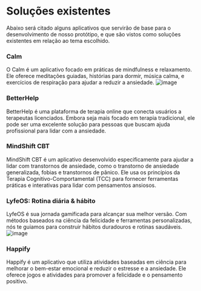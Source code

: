 # Soluções existentes
Abaixo será citado alguns aplicativos que servirão de base para o desenvolvimento de nosso protótipo, e que são vistos como soluções existentes em relação ao tema escolhido.
### Calm
O Calm é um aplicativo focado em práticas de mindfulness e relaxamento. Ele oferece meditações guiadas, histórias para dormir, música calma, e exercícios de respiração para ajudar a reduzir a ansiedade.
![image]()

### BetterHelp
BetterHelp é uma plataforma de terapia online que conecta usuários a terapeutas licenciados. Embora seja mais focado em terapia tradicional, ele pode ser uma excelente solução para pessoas que buscam ajuda profissional para lidar com a ansiedade.

### MindShift CBT
MindShift CBT é um aplicativo desenvolvido especificamente para ajudar a lidar com transtornos de ansiedade, como o transtorno de ansiedade generalizada, fobias e transtornos de pânico. Ele usa os princípios da Terapia Cognitivo-Comportamental (TCC) para fornecer ferramentas práticas e interativas para lidar com pensamentos ansiosos.

### LyfeOS: Rotina diária & hábito
LyfeOS é sua jornada gamificada para alcançar sua melhor versão. Com métodos baseados na ciência da felicidade e ferramentas personalizadas, nós te guiamos para construir hábitos duradouros e rotinas saudáveis.
![image](https://github.com/user-attachments/assets/b6ba729e-8618-4661-9e2b-1712e4a96b20)

### Happify
Happify é um aplicativo que utiliza atividades baseadas em ciência para melhorar o bem-estar emocional e reduzir o estresse e a ansiedade. Ele oferece jogos e atividades para promover a felicidade e o pensamento positivo.
